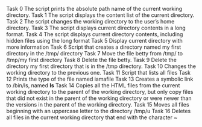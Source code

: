 Task 0 The script prints the absolute path name of the current working directory.
Task 1 The script displays the content list of the current directory.
Task 2 The script changes the working directory to the user’s home directory.
Task 3 The script displays current directory contents in a long format.
Task 4 The script displays current directory contents, including hidden files using the long format
Task 5 Display current directory with more information
Task 6 Script that creates a directory named my first directory in the /tmp/ directory
Task 7 Move the file betty from /tmp/ to /tmp/my first directory
Task 8 Delete the file betty.
Task 9 Delete the directory my first directory that is in the /tmp directory.
Task 10 Changes the working directory to the previous one.
Task 11 Script that lists all files
Task 12 Prints the type of the file named iamafile
Task 13 Creates a symbolic link to /bin/ls, named __ls__
Task 14 Copies all the HTML files from the current working directory to the parent of the working directory, but only copy files that did not exist in the parent of the working directory or were newer than the versions in the parent of the working directory.
Task 15 Moves all files beginning with an uppercase letter to the directory /tmp/u
Task 16 Deletes all files in the current working directory that end with the character ~
